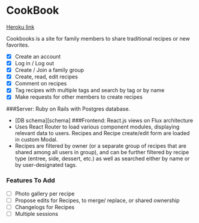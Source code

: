 # CookBook

[Heroku link][heroku]

[heroku]: http://www.recipe-book.net


Cookbooks is a site for family members to share traditional recipes or new favorites.

<!-- This is a Markdown checklist. Use it to keep track of your progress! -->

- [X] Create an account
- [X] Log in / Log out
- [X] Create / Join a family group
- [X] Create, read, edit recipes
- [X] Comment on recipes
- [X] Tag recipes with multiple tags and search by tag or by name
- [X] Make requests for other members to create recipes

###Server: Ruby on Rails with Postgres database.
* [DB schema][schema]
###Frontend: React.js views on Flux architecture
* Uses React Router to load various component modules, displaying
  relevant data to users.  Recipes and Recipe create/edit form are loaded
  in custom Modal.
* Recipes are filtered by owner (or a separate group of recipes that are
  shared among all users in group), and can be further filtered by recipe type
  (entree, side, dessert, etc.) as well as searched either by name or by
  user-designated tags.

### Features To Add
- [ ] Photo gallery per recipe
- [ ] Propose edits for Recipes, to merge/ replace, or shared ownership
- [ ] Changelogs for Recipes
- [ ] Multiple sessions
